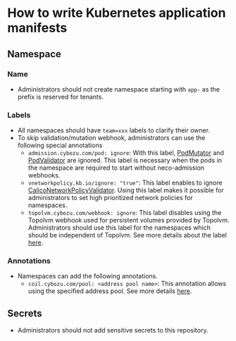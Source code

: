 How to write Kubernetes application manifests
=============================================

## Namespace

### Name

- Administrators should not create namespace starting with `app-` as the prefix is reserved for tenants.

### Labels

- All namespaces should have `team=xxx` labels to clarify their owner.
- To skip validation/mutation webhook, administrators can use the following special annotations
  - `admission.cybozu.com/pod: ignore`: With this label, [PodMutator](https://github.com/cybozu/neco-containers/blob/main/admission/README.md#podmutator) and [PodValidator](https://github.com/cybozu/neco-containers/blob/main/admission/README.md#podvalidator) are ignored. This label is necessary when the pods in the namespace are required to start without neco-admission webhooks.
  - `vnetworkpolicy.kb.io/ignore: "true"`: This label enables to ignore [CalicoNetworkPolicyValidator](https://github.com/cybozu/neco-containers/blob/main/admission/README.md#caliconetworkpolicyvalidator). Using this label makes it possible for administrators to set high prioritized network policies for namespaces.
  - `topolvm.cybozu.com/webhook: ignore`: This label disables using the Topolvm webhook used for persistent volumes provided by Topolvm. Administrators should use this label for the namespaces which should be independent of Topolvm. See more details about the label [here](https://github.com/topolvm/topolvm/blob/main/deploy/README.md#protect-system-namespaces-from-topolvm-webhook).

### Annotations

- Namespaces can add the following annotations.
  - `coil.cybozu.com/pool: <address pool name>`: This annotation allows using the specified address pool. See more details [here](https://github.com/cybozu-go/coil/blob/main/docs/usage.md#using-non-default-pools).



## Secrets

- Administrators should not add sensitive secrets to this repository.

